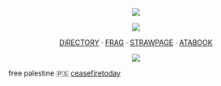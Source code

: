 <p align="center">
<img src="https://files.catbox.moe/8849d5.png"ex=6633d46c&is=663282ec&hm=259337d346199d87776791ec170801a253cbf972ed40197a8dbf089102076007&=&format=webp&quality=lossless">

<p align="center">
<img src="https://files.catbox.moe/zp4f1t.png">

<p align="center"

[DiRECTORY](https://rentry.co/boying) ‧ [FRAG](https://ask.absturztau.be/@narancia) ‧ [STRAWPAGE](https://narasito.straw.page) ‧ [ATABOOK](https://narancia.atabook.org/)
</p>

<p align="center">
<img src="https://files.catbox.moe/jankh6.png"ex=6633d474&is=663282f4&hm=7dc4c702d5a0b40cffca6f3cc9e7bb18406df5cabf5c3eb1c7e3e2160ea89669&=&format=webp&quality=lossless">

free palestine 🇵🇸
[ceasefiretoday](https://ceasefiretoday.com/)
